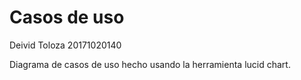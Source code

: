 # Casos de uso

Deivid Toloza 20171020140

Diagrama de casos de uso hecho usando la herramienta lucid chart.
